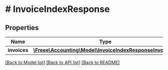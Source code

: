 # # InvoiceIndexResponse

## Properties

Name | Type | Description | Notes
------------ | ------------- | ------------- | -------------
**invoices** | [**\Freee\Accounting\Model\InvoiceIndexResponseInvoices[]**](InvoiceIndexResponseInvoices.md) |  |

[[Back to Model list]](../../README.md#models) [[Back to API list]](../../README.md#endpoints) [[Back to README]](../../README.md)

